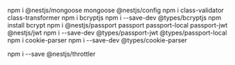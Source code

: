 <!-- AUTH -->
npm i @nestjs/mongoose mongoose @nestjs/config
npm i class-validator class-transformer
npm i bcryptjs
npm i --save-dev @types/bcryptjs
npm install bcrypt
npm i @nestjs/passport passport passport-local passport-jwt @nestjs/jwt
npm i --save-dev @types/passport-jwt @types/passport-local
npm i cookie-parser
npm i --save-dev @types/cookie-parser

<!-- THROTTLER -->
npm i --save @nestjs/throttler